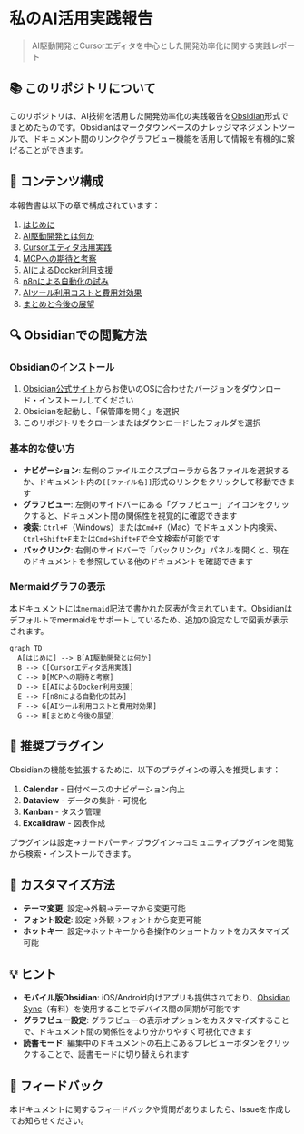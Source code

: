 # 私のAI活用実践報告

> AI駆動開発とCursorエディタを中心とした開発効率化に関する実践レポート

## 📚 このリポジトリについて

このリポジトリは、AI技術を活用した開発効率化の実践報告を[Obsidian](https://obsidian.md/)形式でまとめたものです。Obsidianはマークダウンベースのナレッジマネジメントツールで、ドキュメント間のリンクやグラフビュー機能を活用して情報を有機的に繋げることができます。

## 📖 コンテンツ構成

本報告書は以下の章で構成されています：

1. [はじめに](0.%20はじめに.md)
2. [AI駆動開発とは何か](1.%20AI駆動開発とは何か.md)
3. [Cursorエディタ活用実践](2.%20Cursorエディタ活用実践.md)
4. [MCPへの期待と考察](3.%20MCPへの期待と考察.md)
5. [AIによるDocker利用支援](4.%20AIによるDocker利用支援.md)
6. [n8nによる自動化の試み](5.%20n8nによる自動化の試み.md)
7. [AIツール利用コストと費用対効果](6.%20AIツール利用コストと費用対効果.md)
8. [まとめと今後の展望](7.%20まとめと今後の展望.md)

## 🔍 Obsidianでの閲覧方法

### Obsidianのインストール

1. [Obsidian公式サイト](https://obsidian.md/)からお使いのOSに合わせたバージョンをダウンロード・インストールしてください
2. Obsidianを起動し、「保管庫を開く」を選択
3. このリポジトリをクローンまたはダウンロードしたフォルダを選択

### 基本的な使い方

- **ナビゲーション**: 左側のファイルエクスプローラから各ファイルを選択するか、ドキュメント内の`[[ファイル名]]`形式のリンクをクリックして移動できます
- **グラフビュー**: 左側のサイドバーにある「グラフビュー」アイコンをクリックすると、ドキュメント間の関係性を視覚的に確認できます
- **検索**: `Ctrl+F`（Windows）または`Cmd+F`（Mac）でドキュメント内検索、`Ctrl+Shift+F`または`Cmd+Shift+F`で全文検索が可能です
- **バックリンク**: 右側のサイドバーで「バックリンク」パネルを開くと、現在のドキュメントを参照している他のドキュメントを確認できます

### Mermaidグラフの表示

本ドキュメントには`mermaid`記法で書かれた図表が含まれています。Obsidianはデフォルトでmermaidをサポートしているため、追加の設定なしで図表が表示されます。

```mermaid
graph TD
  A[はじめに] --> B[AI駆動開発とは何か]
  B --> C[Cursorエディタ活用実践]
  C --> D[MCPへの期待と考察]
  D --> E[AIによるDocker利用支援]
  E --> F[n8nによる自動化の試み]
  F --> G[AIツール利用コストと費用対効果]
  G --> H[まとめと今後の展望]
```

## 🔗 推奨プラグイン

Obsidianの機能を拡張するために、以下のプラグインの導入を推奨します：

1. **Calendar** - 日付ベースのナビゲーション向上
2. **Dataview** - データの集計・可視化
3. **Kanban** - タスク管理
4. **Excalidraw** - 図表作成

プラグインは設定→サードパーティプラグイン→コミュニティプラグインを閲覧から検索・インストールできます。

## 📝 カスタマイズ方法

- **テーマ変更**: 設定→外観→テーマから変更可能
- **フォント設定**: 設定→外観→フォントから変更可能
- **ホットキー**: 設定→ホットキーから各操作のショートカットをカスタマイズ可能

## 💡 ヒント

- **モバイル版Obsidian**: iOS/Android向けアプリも提供されており、[Obsidian Sync](https://obsidian.md/sync)（有料）を使用することでデバイス間の同期が可能です
- **グラフビュー設定**: グラフビューの表示オプションをカスタマイズすることで、ドキュメント間の関係性をより分かりやすく可視化できます
- **読書モード**: 編集中のドキュメントの右上にあるプレビューボタンをクリックすることで、読書モードに切り替えられます

## 📢 フィードバック

本ドキュメントに関するフィードバックや質問がありましたら、Issueを作成してお知らせください。